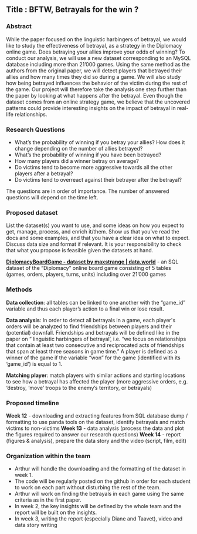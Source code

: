 ## Title : BFTW, Betrayals for the win ?

### Abstract

While the paper focused on the linguistic harbingers of betrayal, we would like to study the effectiveness of betrayal, as a strategy in the Diplomacy online game. Does betraying your allies improve your odds of winning? To conduct our analysis, we will use a new dataset corresponding to an MySQL database including more than 21’000 games. Using the same method as the authors from the original paper, we will detect players that betrayed their allies and how many times they did so during a game. We will also study how being betrayed influences the behavior of the victim during the rest of the game. Our project will therefore take the analysis one step further than the paper by looking at what happens after the betrayal. Even though the dataset comes from an online strategy game, we believe that the uncovered patterns could provide interesting insights on the impact of betrayal in real-life relationships.

### Research Questions 

- What’s the probability of winning if you betray your allies? How does it change depending on the number of allies betrayed? 
- What’s the probability of winning if you have been betrayed?
- How many players did a winner betray on average?
- Do victims tend to become more aggressive towards all the other players after a betrayal?
- Do victims tend to overreact against their betrayer after the betrayal?

The questions are in order of importance. The number of answered questions will depend on the time left. 

### Proposed dataset 

List the dataset(s) you want to use, and some ideas on how you expect to get, manage, process, and enrich it/them. Show us that you've read the docs and some examples, and that you have a clear idea on what to expect. Discuss data size and format if relevant. It is your responsibility to check that what you propose is feasible given the datasets at hand.

**[DiplomacyBoardGame - dataset by maxstrange | data.world](https://data.world/maxstrange/diplomacyboardgame)** - an SQL dataset of the “Diplomacy” online board game consisting of 5 tables (games, orders, players, turns, units) including over 21’000 games

### Methods

**Data collection**:  all tables can be linked to one another with the “game_id” variable and thus each player’s action to a final win or lose result.

**Data analysis**: In order to detect all betrayals in a game, each player's orders will be analyzed to find friendships between players and their (potential) downfall. Friendships and betrayals will be defined like in the paper on “ linguistic harbingers of betrayal’, i.e. “we focus on relationships that contain at least two consecutive and reciprocated acts of friendships that span at least three seasons in game time.”  A player is defined as a winner of the game if the variable “won” for the game (identified with its ‘game_id’) is equal to 1. 

**Matching player**:  match players with similar actions and starting locations to see how a betrayal has affected the player (more aggressive orders, e.g. ‘destroy, ‘move’ troops to the enemy’s territory, or betrayals)

### Proposed timeline

**Week 12** - downloading and extracting features from SQL database dump / formatting to use panda tools on the dataset, identify betrayals and match victims to non-victims 
**Week 13** - data analysis (process the data and plot the figures required to answer our research questions)
**Week 14** - report (figures & analysis), prepare the data story and the video (script, film, edit)

### Organization within the team

- Arthur will handle the downloading and the formatting of the dataset in week 1. 
- The code will be regularly posted on the github in order for each student to work on each part without disturbing the rest of the team.
- Arthur will work on finding the betrayals in each game using the same criteria as in the first paper. 
- In week 2, the key insights will be defined by the whole team and the report will be built on the insights.
- In week 3, writing the report (especially Diane and Taavet), video and data story writing


